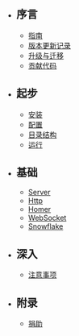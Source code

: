 - ## 序言
    - [指南](guides.md)
    - [版本更新记录](releases.md)
    - [升级与迁移](upgrade.md)
    - [贡献代码](contributions.md)
    
- ## 起步
    - [安装](installation.md)
    - [配置](configuration.md)
    - [目录结构](structure.md)
    - [运行](running.md)

- ## 基础
    - [Server](server.md)
    - [Http](http.md)
    - [Homer](homer.md)
    - [WebSocket](websocket.md)
    - [Snowflake](snowflake.md)
    
- ## 深入
    - [注意事项](attentions.md)
    
- ## 附录
    - [捐助](donation.md)